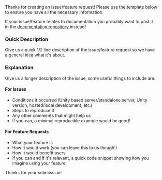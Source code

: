 Thanks for creating an issue/feature request! Please use the template below to ensure you have all the necessary information.

If your issue/feature relates to documentation you probably want to post it in the [documentation repository](https://github.com/DarkRiftNetworking/DarkRift.Documentation) instead!

### Quick Description
Give us a quick 1/2 line description of the issue/feature request so we have a general idea what it's about.

### Explanation
Give us a longer description of the issue, some useful things to include are:

#### For Issues
- Conditions it occurred (Unity based server/standalone server, Unity version, hosted/local development, etc.)
- Steps to reproduce it
- Any other comments that might help us
- If you can, a minimal reproducible example would be good!

#### For Feature Requests
- What your feature is
- How it would work (you can leave this to us though!)
- How it would benefit users
- If you can and if it's relevant, a quick code snippet showing how you imagine using your feature

Thanks for your submission!
